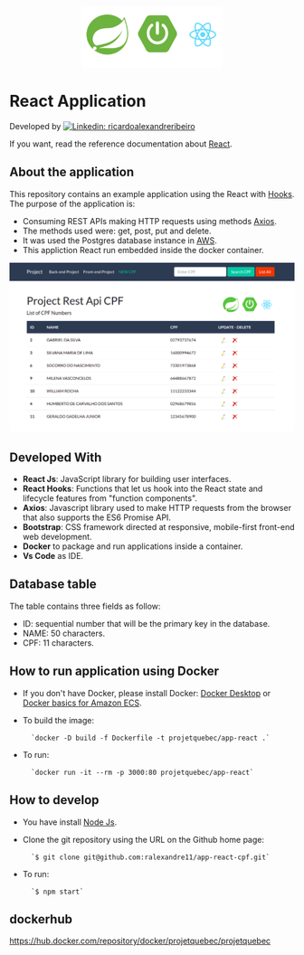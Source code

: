 <p align="center">
  <img src="src/imgs/logo.png" alt="Logo" width="250">
</p>

# React Application

Developed by [![Linkedin: ricardoalexandreribeiro](https://img.shields.io/badge/-Ricardo%20Ribeiro-blue?style=flat-square&logo=Linkedin&logoColor=white&link=https://www.linkedin.com/in/ricardoalexandreribeiro/)](https://www.linkedin.com/in/ricardoalexandreribeiro/)

If you want, read the reference documentation about [React](https://reactjs.org/docs/getting-started.html).

## About the application

This repository contains an example application using the React with [Hooks](https://reactjs.org/docs/hooks-intro.html). 
The purpose of the application is:
* Consuming REST APIs making HTTP requests using methods [Axios](https://github.com/axios/axios).
* The methods used were: get, post, put and delete.
* It was used the Postgres database instance in [AWS](https://aws.amazon.com/). 
* This appliction React run embedded inside the docker container.

<img src="src/imgs/main-page.png" alt="Logo" width="550">

## Developed With

* **React Js**: JavaScript library for building user interfaces.
* **React Hooks**: Functions that let us hook into the React state and lifecycle features from "function components".
* **Axios**: Javascript library used to make HTTP requests from the browser that also supports the ES6 Promise API.
* **Bootstrap**: CSS framework directed at responsive, mobile-first front-end web development.
* **Docker** to package and run applications inside a container.
* **Vs Code** as IDE.

## Database table

The table contains three fields as follow:
  * ID: sequential number that will be the primary key in the database.
  * NAME: 50 characters.
  * CPF: 11 characters.

## How to run application using Docker
* If you don't have Docker, please install Docker:
[Docker Desktop](https://docs.docker.com/get-docker/) or [Docker basics for Amazon ECS](https://docs.aws.amazon.com/AmazonECS/latest/userguide/docker-basics.html).

* To build the image:

		`docker -D build -f Dockerfile -t projetquebec/app-react .`

* To run:

		`docker run -it --rm -p 3000:80 projetquebec/app-react`

## How to develop
* You have install [Node Js](https://nodejs.org/pt-br/download/).
* Clone the git repository using the URL on the Github home page:

		`$ git clone git@github.com:ralexandre11/app-react-cpf.git`

* To run:

		`$ npm start`

## dockerhub
https://hub.docker.com/repository/docker/projetquebec/projetquebec
